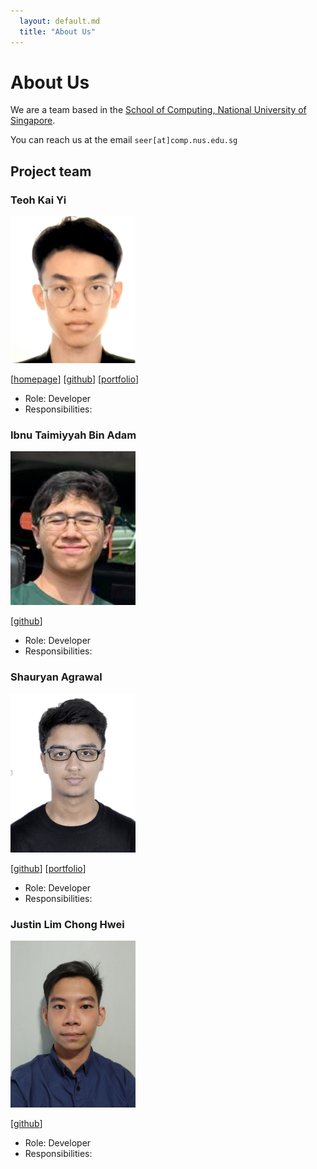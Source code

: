 ```yaml
---
  layout: default.md
  title: "About Us"
---
```


# About Us

We are a team based in the [School of Computing, National University of Singapore](http://www.comp.nus.edu.sg).

You can reach us at the email `seer[at]comp.nus.edu.sg`

## Project team

### Teoh Kai Yi

<img src="images/kaiyi27.png" width="200px">

[[homepage](http://www.comp.nus.edu.sg/~damithch)]
[[github](https://github.com/kaiyi27)]
[[portfolio](team/johndoe.md)]

* Role: Developer
* Responsibilities: 

### Ibnu Taimiyyah Bin Adam

<img src="images/ibnu2651.png" width="200px">

[[github](https://github.com/ibnu2651)]

* Role: Developer
* Responsibilities:

### Shauryan Agrawal

<img src="images/Shauryan.png" width="200px">

[[github](http://github.com/johndoe)]
[[portfolio](team/johndoe.md)]

* Role: Developer
* Responsibilities:

### Justin Lim Chong Hwei

<img src="images/justin.png" width="200px">

[[github](http://github.com/justincred)]
* Role: Developer
* Responsibilities:
